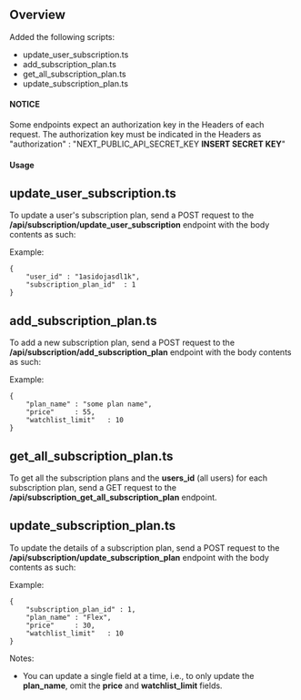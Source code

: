## Overview
Added the following scripts:
- update_user_subscription.ts
- add_subscription_plan.ts
- get_all_subscription_plan.ts
- update_subscription_plan.ts

#### NOTICE
Some endpoints expect an authorization key in the Headers of each request. The authorization key must be indicated in the Headers as "authorization" : "NEXT_PUBLIC_API_SECRET_KEY **INSERT SECRET KEY**"

#### Usage
## update_user_subscription.ts
To update a user's subscription plan, send a POST request to the **/api/subscription/update_user_subscription** endpoint with the body contents as such:

Example:

```
{
    "user_id" : "1asidojasdl1k",
    "subscription_plan_id"  : 1 
}
```

## add_subscription_plan.ts
To add a new subscription plan, send a POST request to the **/api/subscription/add_subscription_plan** endpoint with the body contents as such:

Example:
```
{
    "plan_name" : "some plan name",
    "price"     : 55,
    "watchlist_limit"   : 10
}
```

## get_all_subscription_plan.ts
To get all the subscription plans and the **users_id** (all users) for each subscription plan, send a GET request to the **/api/subscription_get_all_subscription_plan** endpoint.

## update_subscription_plan.ts
To update the details of a subscription plan, send a POST request to the **/api/subscription/update_subscription_plan** endpoint with the body contents as such:

Example:

```
{
    "subscription_plan_id" : 1,
    "plan_name" : "Flex",
    "price"     : 30,
    "watchlist_limit"   : 10
}
```

Notes:
- You can update a single field at a time, i.e., to only update the **plan_name**, omit the **price** and **watchlist_limit** fields.
